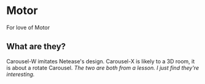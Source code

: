 # Motor
For love of Motor
## What are they?
Carousel-W imitates Netease's design.
Carousel-X is likely to a 3D room, it is about a rotate Carousel.
*The two are both from a lesson. I just find they're interesting.*

